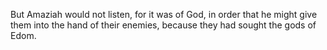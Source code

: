 But Amaziah would not listen, for it was of God, in order that he might give them into the hand of their enemies, because they had sought the gods of Edom.
